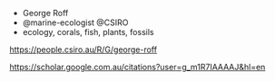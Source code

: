 - George Roff 
- @marine-ecologist @CSIRO
- ecology, corals, fish, plants, fossils

https://people.csiro.au/R/G/george-roff

https://scholar.google.com.au/citations?user=g_m1R7IAAAAJ&hl=en

